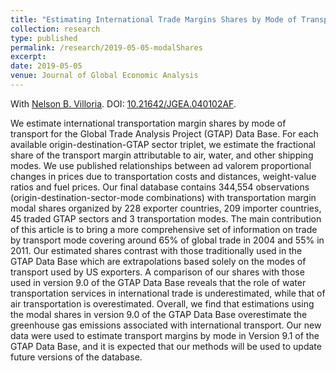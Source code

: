 ```yaml
---
title: "Estimating International Trade Margins Shares by Mode of Transport for the GTAP Data Base"
collection: research
type: published
permalink: /research/2019-05-05-modalShares
excerpt: 
date: 2019-05-05
venue: Journal of Global Economic Analysis
---
```


With [Nelson B. Villoria](http://www-personal.k-state.edu/~nvilloria/index.html). DOI: [10.21642/JGEA.040102AF](http://dx.doi.org/10.21642/JGEA.040102AF).

We estimate international transportation margin shares by mode of transport for the Global Trade Analysis Project (GTAP) Data Base. For each available origin-destination-GTAP sector triplet, we estimate the fractional share of the transport margin attributable to air, water, and other shipping modes. We use published relationships between ad valorem proportional changes in prices due to transportation costs and distances, weight-value ratios and fuel prices. Our final database contains 344,554 observations (origin-destination-sector-mode combinations) with transportation margin modal shares organized by 228 exporter countries, 209 importer countries, 45 traded GTAP sectors and 3 transportation modes. The main contribution of this article is to bring a more comprehensive set of information on trade by transport mode covering around 65% of global trade in 2004 and 55% in 2011. Our estimated shares contrast with those traditionally used in the GTAP Data Base which are extrapolations based solely on the modes of transport used by US exporters. A comparison of our shares with those used in version 9.0 of the GTAP Data Base reveals that the role of water transportation services in international trade is underestimated, while that of air transportation is overestimated. Overall, we find that estimations using the modal shares in version 9.0 of the GTAP Data Base overestimate the greenhouse gas emissions associated with international transport. Our new data were used to estimate transport margins by mode in Version 9.1 of the GTAP Data Base, and it is expected that our methods will be used to update future versions of the database.
